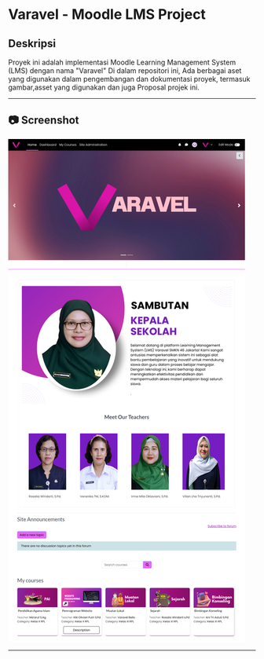 # Varavel - Moodle LMS Project

## Deskripsi

Proyek ini adalah implementasi Moodle Learning Management System (LMS) dengan nama "Varavel"
Di dalam repositori ini, Ada berbagai aset yang digunakan dalam pengembangan dan dokumentasi proyek, termasuk gambar,asset yang digunakan dan juga Proposal projek ini.

---

## 📷 Screenshot

![varavel](./v.png)

---
